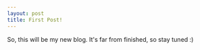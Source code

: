 ```yaml
---
layout: post
title: First Post!
---
```



So, this will be my new blog. It's far from finished, so stay tuned :)
